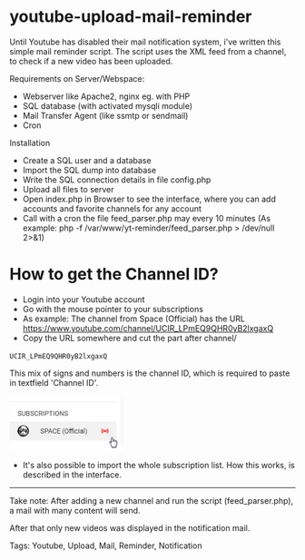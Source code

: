 # youtube-upload-mail-reminder

Until Youtube has disabled their mail notification system, i've written this simple mail reminder script.
The script uses the XML feed from a channel, to check if a new video has been uploaded.

Requirements on Server/Webspace:

- Webserver like Apache2, nginx eg. with PHP
- SQL database (with activated mysqli module)
- Mail Transfer Agent (like ssmtp or sendmail)
- Cron

Installation

- Create a SQL user and a database
- Import the SQL dump into database
- Write the SQL connection details in file config.php
- Upload all files to server
- Open index.php in Browser to see the interface, where you can add accounts and favorite channels for any account
- Call with a cron the file feed_parser.php may every 10 minutes (As example: php -f /var/www/yt-reminder/feed_parser.php > /dev/null 2>&1) 

# How to get the Channel ID?

- Login into your Youtube account
- Go with the mouse pointer to your subscriptions
- As example: The channel from Space (Official) has the URL https://www.youtube.com/channel/UCIR_LPmEQ9QHR0yB2lxgaxQ
- Copy the URL somewhere and cut the part after channel/

<code>UCIR_LPmEQ9QHR0yB2lxgaxQ</code>

This mix of signs and numbers is the channel ID, which is required to paste in textfield 'Channel ID'.

![Screenshot](screenshot.png)

- It's also possible to import the whole subscription list. How this works, is described in the interface.

---

Take note: After adding a new channel and run the script (feed_parser.php), a mail with many content will send.

After that only new videos was displayed in the notification mail.



Tags: Youtube, Upload, Mail, Reminder, Notification

